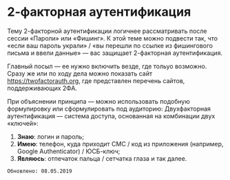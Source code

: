 # 2-факторная аутентификация

Тему 2-факторной аутентификации логичнее рассматривать после сессии «Пароли» или «Фишинг». К этой теме можно подвести так, что «если ваш пароль украли» / «вы перешли по ссылке из фишингового письма и ввели данные» — вас защищает 2-факторная аутентификация.

Главный посыл — ее нужно включить везде, где тольуо возможно. Сразу же или по ходу дела можно показать сайт https://twofactorauth.org, где представлен перечень сайтов, поддерживающих 2ФА.

При объяснении принципа — можно использовать подобную формулировку или сформулировать под аудиторию:
Двухфакторная аутентификация — система доступа, основанная на комбинации двух «ключей»:

1. **Знаю**: логин и пароль;
2. **Имею**: телефон, куда приходит СМС / код из приложения (например, Google Authenticator) / ЮСБ-ключ;
3. **Являюсь**: отпечаток пальца / сетчатка глаза и так далее.

`Обновлено: 08.05.2019`
